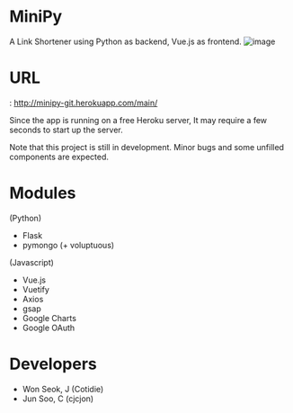# MiniPy
 A Link Shortener using Python as backend, Vue.js as frontend.
![image](https://user-images.githubusercontent.com/51331195/103190076-c51a3480-4912-11eb-937c-78cef981862c.png)

# URL
: http://minipy-git.herokuapp.com/main/

Since the app is running on a free Heroku server, It may require a few seconds to start up the server.

Note that this project is still in development. Minor bugs and some unfilled components are expected.

# Modules
(Python)
  - Flask
  - pymongo (+ voluptuous)

(Javascript)
   - Vue.js
   - Vuetify
   - Axios
   - gsap
   - Google Charts
   - Google OAuth
   
# Developers
  - Won Seok, J (Cotidie)
  - Jun Soo, C  (cjcjon)
